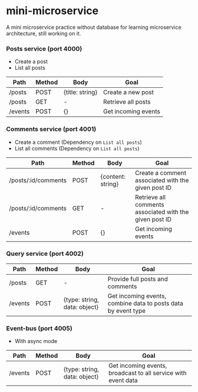 # mini-microservice
A mini microservice practice without database for learning microservice architecture, still working on it.

### Posts service (port 4000)
- Create a post
- List all posts

| Path | Method | Body | Goal |
|-|-|-|-|
| /posts | POST | {title: string} | Create a new post |
| /posts | GET | - | Retrieve all posts |
| /events | POST | {} | Get incoming events |

### Comments service (port 4001)
- Create a comment (Dependency on `List all posts`)
- List all comments (Dependency on `List all posts`)

| Path | Method | Body | Goal |
|-|-|-|-|
| /posts/:id/comments | POST | {content: string} | Create a comment associated with the given post ID |
| /posts/:id/comments | GET | - | Retrieve all comments associated with the given post ID |
| /events | POST | {} | Get incoming events |

### Query service (port 4002)
| Path | Method | Body | Goal |
|-|-|-|-|
| /posts | GET | - | Provide full posts and comments |
| /events | POST | {type: string, data: object} | Get incoming events, combine data to posts data by event type |

### Event-bus (port 4005)
- With async mode
  
| Path | Method | Body | Goal |
|-|-|-|-|
| /events | POST | {type: string, data: object} | Get incoming events, broadcast to all service with event data |
